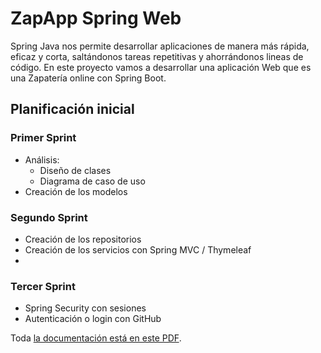 # ZapApp Spring Web 

Spring Java nos permite desarrollar aplicaciones de manera más rápida, eficaz y corta, saltándonos tareas repetitivas y ahorrándonos lineas de código. En este proyecto vamos a desarrollar una aplicación Web que es una Zapatería online con Spring Boot.

## Planificación inicial

### Primer Sprint

* Análisis:
  * Diseño de clases
  * Diagrama de caso de uso
* Creación de los modelos

### Segundo Sprint 

* Creación de los repositorios
* Creación de los servicios con Spring MVC / Thymeleaf 
* 
### Tercer Sprint

* Spring Security con sesiones
* Autenticación o login con GitHub

Toda [la documentación está en este PDF](./Libro.pdf).
